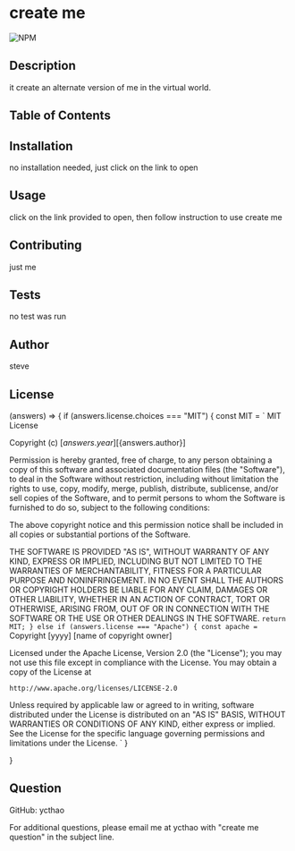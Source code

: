 # create me # 

![NPM](https://img.shields.io/npm/l/inquirer)

## Description ## 

it create an alternate version of me in the virtual world. 

## Table of Contents ##



## Installation ##

no installation needed, just click on the link to open 

## Usage ##

click on the link provided to open, then follow instruction to use create me 

## Contributing ##

just me 

## Tests ##

no test was run 

## Author ##

steve 

## License ##

(answers) => {
  if (answers.license.choices === "MIT") {
    const MIT = 
    `
MIT License

Copyright (c) [${answers.year}] [${answers.author}]

Permission is hereby granted, free of charge, to any person obtaining a copy
of this software and associated documentation files (the "Software"), to deal
in the Software without restriction, including without limitation the rights
to use, copy, modify, merge, publish, distribute, sublicense, and/or sell
copies of the Software, and to permit persons to whom the Software is
furnished to do so, subject to the following conditions:

The above copyright notice and this permission notice shall be included in all
copies or substantial portions of the Software.

THE SOFTWARE IS PROVIDED "AS IS", WITHOUT WARRANTY OF ANY KIND, EXPRESS OR
IMPLIED, INCLUDING BUT NOT LIMITED TO THE WARRANTIES OF MERCHANTABILITY,
FITNESS FOR A PARTICULAR PURPOSE AND NONINFRINGEMENT. IN NO EVENT SHALL THE
AUTHORS OR COPYRIGHT HOLDERS BE LIABLE FOR ANY CLAIM, DAMAGES OR OTHER
LIABILITY, WHETHER IN AN ACTION OF CONTRACT, TORT OR OTHERWISE, ARISING FROM,
OUT OF OR IN CONNECTION WITH THE SOFTWARE OR THE USE OR OTHER DEALINGS IN THE
SOFTWARE.
`
    return MIT;
  } else if (answers.license === "Apache") {
    const apache =
    `
Copyright [yyyy] [name of copyright owner]

Licensed under the Apache License, Version 2.0 (the "License");
you may not use this file except in compliance with the License.
You may obtain a copy of the License at

    http://www.apache.org/licenses/LICENSE-2.0

Unless required by applicable law or agreed to in writing, software
distributed under the License is distributed on an "AS IS" BASIS,
WITHOUT WARRANTIES OR CONDITIONS OF ANY KIND, either express or implied.
See the License for the specific language governing permissions and
limitations under the License.
    `
  }


}

## Question ##

GitHub: ycthao

For additional questions, please email me at ycthao with "create me question" in the subject line.


    
